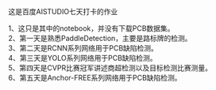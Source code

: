 这是百度AISTUDIO七天打卡的作业

1、这只是其中的notebook，并没有下载PCB数据集。  
2、第一天是熟悉PaddleDetection，主要是路标牌的检测。  
3、第二天是RCNN系列网络用于PCB缺陷检测。  
4、第三天是YOLO系列网络用于PCB缺陷检测。  
5、第四天是CVPR比赛冠军讲述商超检测以及目标检测比赛测量。  
6、第五天是Anchor-FREE系列网络用于PCB缺陷检测。  


